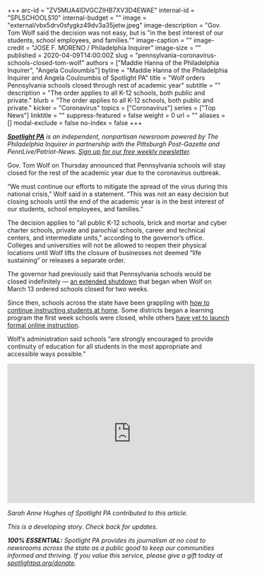 +++
arc-id = "ZV5MUA4IDVGCZIHB7XV3D4EWAE"
internal-id = "SPLSCHOOLS10"
internal-budget = ""
image = "external/vbx5drv0sfygkz49dv3a35jetw.jpeg"
image-description = "Gov. Tom Wolf said the decision was not easy, but is \"in the best interest of our students, school employees, and families.”"
image-caption = ""
image-credit = "JOSE F. MORENO / Philadelphia Inquirer"
image-size = ""
published = 2020-04-09T14:00:00Z
slug = "pennsylvania-coronavirus-schools-closed-tom-wolf"
authors = ["Maddie Hanna of the Philadelphia Inquirer", "Angela Couloumbis"]
byline = "Maddie Hanna of the Philadelphia Inquirer and Angela Couloumbis of Spotlight PA"
title = "Wolf orders Pennsylvania schools closed through rest of academic year"
subtitle = ""
description = "The order applies to all K-12 schools, both public and private."
blurb = "The order applies to all K-12 schools, both public and private."
kicker = "Coronavirus"
topics = ["Coronavirus"]
series = ["Top News"]
linktitle = ""
suppress-featured = false
weight = 0
url = ""
aliases = []
modal-exclude = false
no-index = false
+++

<a href="https://www.spotlightpa.org/"><i><b>Spotlight PA</b></i></a><i> is an independent, nonpartisan newsroom powered by The Philadelphia Inquirer in partnership with the Pittsburgh Post-Gazette and PennLive/Patriot-News. </i><a href="https://www.spotlightpa.org/newsletters"><i>Sign up for our free weekly newsletter</i></a><i>.</i>

Gov. Tom Wolf on Thursday announced that Pennsylvania schools will stay closed for the rest of the academic year due to the coronavirus outbreak.

“We must continue our efforts to mitigate the spread of the virus during this national crisis,” Wolf said in a statement. “This was not an easy decision but closing schools until the end of the academic year is in the best interest of our students, school employees, and families.”

The decision applies to “all public K-12 schools, brick and mortar and cyber charter schools, private and parochial schools, career and technical centers, and intermediate units," according to the governor’s office. Colleges and universities will not be allowed to reopen their physical locations until Wolf lifts the closure of businesses not deemed “life sustaining” or releases a separate order.

<script src="https://www.spotlightpa.org/embed.js" async></script><div data-spl-embed-version="1" data-spl-src="https://www.spotlightpa.org/embeds/donate/"></div>


The governor had previously said that Pennsylvania schools would be closed indefinitely — <a href="https://www.inquirer.com/health/coronavirus/coronavirus-schools-closed-pennsylvania-new-jersey-academic-year-indefinite-20200323.html">an extended shutdown</a> that began when Wolf on March 13 ordered schools closed for two weeks.

Since then, schools across the state have been grappling with <a href="https://www.inquirer.com/news/coronavirus-online-learning-pa-nj-schools-shutdown-20200406.html">how to continue instructing students at home</a>. Some districts began a learning program the first week schools were closed, while others <a href="https://www.inquirer.com/health/coronavirus/coronavirus-closed-schools-inequity-technology-laptop-philadelphia-new-jersey-20200318.html">have yet to launch formal online instruction</a>.

Wolf’s administration said schools “are strongly encouraged to provide continuity of education for all students in the most appropriate and accessible ways possible.”

<iframe width="560" height="315" src="https://www.youtube.com/embed/2uc-3WyknSk" frameborder="0" allow="accelerometer; autoplay; encrypted-media; gyroscope; picture-in-picture" allowfullscreen></iframe>

<i>Sarah Anne Hughes of Spotlight PA contributed to this article. </i>

<i>This is a developing story. Check back for updates. </i>

<i><b>100% ESSENTIAL:</b></i><i> Spotlight PA provides its journalism at no cost to newsrooms across the state as a public good to keep our communities informed and thriving. If you value this service, please give a gift today at </i><a href="https://www.spotlightpa.org/donate"><i>spotlightpa.org/donate</i></a><i>.</i>
